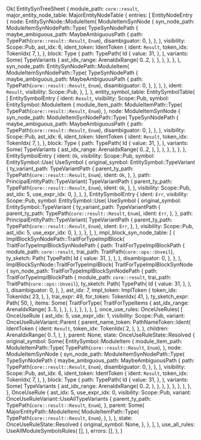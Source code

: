 Ok(
    EntitySynTreeSheet {
        module_path: `core::result`,
        major_entity_node_table: MajorEntityNodeTable {
            entries: [
                EntityNodeEntry {
                    node: EntitySynNode::ModuleItem(
                        ModuleItemSynNode {
                            syn_node_path: ModuleItemSynNodePath::Type(
                                TypeSynNodePath {
                                    maybe_ambiguous_path: MaybeAmbiguousPath {
                                        path: TypePath(`core::result::Result`, `Enum`),
                                        disambiguator: 0,
                                    },
                                },
                            ),
                            visibility: Scope::Pub,
                            ast_idx: 6,
                            ident_token: IdentToken {
                                ident: `Result`,
                                token_idx: TokenIdx(
                                    7,
                                ),
                            },
                            block: Type {
                                path: TypePath(
                                    Id {
                                        value: 31,
                                    },
                                ),
                                variants: Some(
                                    TypeVariants {
                                        ast_idx_range: ArenaIdxRange(
                                            0..2,
                                        ),
                                    },
                                ),
                            },
                        },
                    ),
                    syn_node_path: EntitySynNodePath::ModuleItem(
                        ModuleItemSynNodePath::Type(
                            TypeSynNodePath {
                                maybe_ambiguous_path: MaybeAmbiguousPath {
                                    path: TypePath(`core::result::Result`, `Enum`),
                                    disambiguator: 0,
                                },
                            },
                        ),
                    ),
                    ident: `Result`,
                    visibility: Scope::Pub,
                },
            ],
        },
        entity_symbol_table: EntitySymbolTable(
            [
                EntitySymbolEntry {
                    ident: `Result`,
                    visibility: Scope::Pub,
                    symbol: EntitySymbol::ModuleItem {
                        module_item_path: ModuleItemPath::Type(
                            TypePath(`core::result::Result`, `Enum`),
                        ),
                        node: ModuleItemSynNode {
                            syn_node_path: ModuleItemSynNodePath::Type(
                                TypeSynNodePath {
                                    maybe_ambiguous_path: MaybeAmbiguousPath {
                                        path: TypePath(`core::result::Result`, `Enum`),
                                        disambiguator: 0,
                                    },
                                },
                            ),
                            visibility: Scope::Pub,
                            ast_idx: 6,
                            ident_token: IdentToken {
                                ident: `Result`,
                                token_idx: TokenIdx(
                                    7,
                                ),
                            },
                            block: Type {
                                path: TypePath(
                                    Id {
                                        value: 31,
                                    },
                                ),
                                variants: Some(
                                    TypeVariants {
                                        ast_idx_range: ArenaIdxRange(
                                            0..2,
                                        ),
                                    },
                                ),
                            },
                        },
                    },
                },
                EntitySymbolEntry {
                    ident: `Ok`,
                    visibility: Scope::Pub,
                    symbol: EntitySymbol::Use(
                        UseSymbol {
                            original_symbol: EntitySymbol::TypeVariant {
                                ty_variant_path: TypeVariantPath {
                                    parent_ty_path: TypePath(`core::result::Result`, `Enum`),
                                    ident: `Ok`,
                                },
                            },
                            path: PrincipalEntityPath::TypeVariant(
                                TypeVariantPath {
                                    parent_ty_path: TypePath(`core::result::Result`, `Enum`),
                                    ident: `Ok`,
                                },
                            ),
                            visibility: Scope::Pub,
                            ast_idx: 5,
                            use_expr_idx: 0,
                        },
                    ),
                },
                EntitySymbolEntry {
                    ident: `Err`,
                    visibility: Scope::Pub,
                    symbol: EntitySymbol::Use(
                        UseSymbol {
                            original_symbol: EntitySymbol::TypeVariant {
                                ty_variant_path: TypeVariantPath {
                                    parent_ty_path: TypePath(`core::result::Result`, `Enum`),
                                    ident: `Err`,
                                },
                            },
                            path: PrincipalEntityPath::TypeVariant(
                                TypeVariantPath {
                                    parent_ty_path: TypePath(`core::result::Result`, `Enum`),
                                    ident: `Err`,
                                },
                            ),
                            visibility: Scope::Pub,
                            ast_idx: 5,
                            use_expr_idx: 0,
                        },
                    ),
                },
            ],
        ),
        impl_block_syn_node_table: [
            (
                ImplBlockSynNodePath::TraitForTypeImplBlock(
                    TraitForTypeImplBlockSynNodePath {
                        path: TraitForTypeImplBlockPath {
                            module_path: `core::result`,
                            trai_path: TraitPath(`core::ops::Unveil`),
                            ty_sketch: Path(
                                TypePath(
                                    Id {
                                        value: 31,
                                    },
                                ),
                            ),
                            disambiguator: 0,
                        },
                    },
                ),
                ImplBlockSynNode::TraitForTypeImplBlock(
                    TraitForTypeImplBlockSynNode {
                        syn_node_path: TraitForTypeImplBlockSynNodePath {
                            path: TraitForTypeImplBlockPath {
                                module_path: `core::result`,
                                trai_path: TraitPath(`core::ops::Unveil`),
                                ty_sketch: Path(
                                    TypePath(
                                        Id {
                                            value: 31,
                                        },
                                    ),
                                ),
                                disambiguator: 0,
                            },
                        },
                        ast_idx: 7,
                        impl_token: ImplToken {
                            token_idx: TokenIdx(
                                23,
                            ),
                        },
                        trai_expr: 49,
                        for_token: TokenIdx(
                            41,
                        ),
                        ty_sketch_expr: Path(
                            50,
                        ),
                        items: Some(
                            TraitForType(
                                TraitForTypeItems {
                                    ast_idx_range: ArenaIdxRange(
                                        3..5,
                                    ),
                                },
                            ),
                        ),
                    },
                ),
            ),
        ],
        once_use_rules: OnceUseRules(
            [
                OnceUseRule {
                    ast_idx: 5,
                    use_expr_idx: 1,
                    visibility: Scope::Pub,
                    variant: OnceUseRuleVariant::Parent {
                        parent_name_token: PathNameToken::Ident(
                            IdentToken {
                                ident: `Result`,
                                token_idx: TokenIdx(
                                    2,
                                ),
                            },
                        ),
                        children: ArenaIdxRange(
                            0..1,
                        ),
                    },
                    parent: None,
                    state: OnceUseRuleState::Resolved {
                        original_symbol: Some(
                            EntitySymbol::ModuleItem {
                                module_item_path: ModuleItemPath::Type(
                                    TypePath(`core::result::Result`, `Enum`),
                                ),
                                node: ModuleItemSynNode {
                                    syn_node_path: ModuleItemSynNodePath::Type(
                                        TypeSynNodePath {
                                            maybe_ambiguous_path: MaybeAmbiguousPath {
                                                path: TypePath(`core::result::Result`, `Enum`),
                                                disambiguator: 0,
                                            },
                                        },
                                    ),
                                    visibility: Scope::Pub,
                                    ast_idx: 6,
                                    ident_token: IdentToken {
                                        ident: `Result`,
                                        token_idx: TokenIdx(
                                            7,
                                        ),
                                    },
                                    block: Type {
                                        path: TypePath(
                                            Id {
                                                value: 31,
                                            },
                                        ),
                                        variants: Some(
                                            TypeVariants {
                                                ast_idx_range: ArenaIdxRange(
                                                    0..2,
                                                ),
                                            },
                                        ),
                                    },
                                },
                            },
                        ),
                    },
                },
                OnceUseRule {
                    ast_idx: 5,
                    use_expr_idx: 0,
                    visibility: Scope::Pub,
                    variant: OnceUseRuleVariant::UseAllTypeVariants {
                        parent_ty_path: TypePath(`core::result::Result`, `Enum`),
                    },
                    parent: Some(
                        MajorEntityPath::ModuleItem(
                            ModuleItemPath::Type(
                                TypePath(`core::result::Result`, `Enum`),
                            ),
                        ),
                    ),
                    state: OnceUseRuleState::Resolved {
                        original_symbol: None,
                    },
                },
            ],
        ),
        use_all_rules: UseAllModuleSymbolsRules(
            [],
        ),
        errors: [],
    },
)